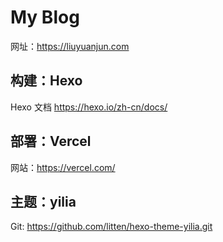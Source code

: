# My Blog

网址：<https://liuyuanjun.com>

## 构建：Hexo

Hexo 文档 <https://hexo.io/zh-cn/docs/>

## 部署：Vercel

网站：<https://vercel.com/>

## 主题：yilia

Git:  <https://github.com/litten/hexo-theme-yilia.git>
